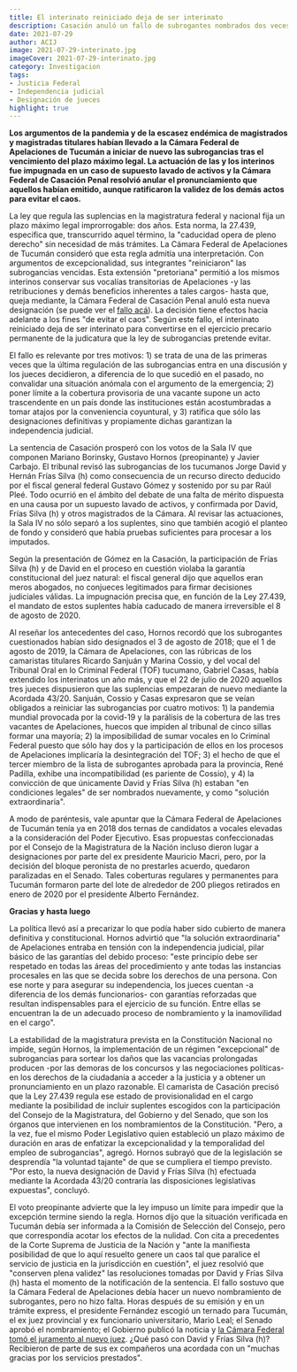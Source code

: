```yaml
---
title: El interinato reiniciado deja de ser interinato
description: Casación anuló un fallo de subrogantes nombrados dos veces.
date: 2021-07-29
author: ACIJ
image: 2021-07-29-interinato.jpg
imageCover: 2021-07-29-interinato.jpg
category: Investigacion
tags:
- Justicia Federal
- Independencia judicial
- Designación de jueces
highlight: true
---
```


**Los argumentos de la pandemia y de la escasez endémica de magistrados y magistradas titulares habían llevado a la Cámara Federal de Apelaciones de Tucumán a iniciar de nuevo las subrogancias tras el vencimiento del plazo máximo legal. La actuación de las y los interinos fue impugnada en un caso de supuesto lavado de activos y la Cámara Federal de Casación Penal resolvió anular el pronunciamiento que aquellos habían emitido, aunque ratificaron la validez de los demás actos para evitar el caos.**

La ley que regula las suplencias en la magistratura federal y nacional fija un plazo máximo legal improrrogable: dos años. Esta norma, la 27.439, especifica que, transcurrido aquel término, la &quot;caducidad opera de pleno derecho&quot; sin necesidad de más trámites. La Cámara Federal de Apelaciones de Tucumán consideró que esta regla admitía una interpretación. Con argumentos de excepcionalidad, sus integrantes &quot;reiniciaron&quot; las subrogancias vencidas. Esta extensión &quot;pretoriana&quot; permitió a los mismos interinos conservar sus vocalías transitorias de Apelaciones -y las retribuciones y demás beneficios inherentes a tales cargos- hasta que, queja mediante, la Cámara Federal de Casación Penal anuló esta nueva designación (se puede ver el [fallo acá](https://drive.google.com/file/d/1D4BT4xC7-ttgCtBUY7RNDV-B4e62WhKg/view?usp=sharing)). La decisión tiene efectos hacia adelante a los fines &quot;de evitar el caos&quot;. Según este fallo, el interinato reiniciado deja de ser interinato para convertirse en el ejercicio precario permanente de la judicatura que la ley de subrogancias pretende evitar.

El fallo es relevante por tres motivos: 1) se trata de una de las primeras veces que la última regulación de las subrogancias entra en una discusión y los jueces decidieron, a diferencia de lo que sucedió en el pasado, no convalidar una situación anómala con el argumento de la emergencia; 2) poner límite a la cobertura provisoria de una vacante supone un acto trascendente en un país donde las instituciones están acostumbradas a tomar atajos por la conveniencia coyuntural, y 3) ratifica que sólo las designaciones definitivas y propiamente dichas garantizan la independencia judicial.

La sentencia de Casación prosperó con los votos de la Sala IV que componen Mariano Borinsky, Gustavo Hornos (preopinante) y Javier Carbajo. El tribunal revisó las subrogancias de los tucumanos Jorge David y Hernán Frías Silva (h) como consecuencia de un recurso directo deducido por el fiscal general federal Gustavo Gómez y sostenido por su par Raúl Pleé. Todo ocurrió en el ámbito del debate de una falta de mérito dispuesta en una causa por un supuesto lavado de activos, y confirmada por David, Frías Silva (h) y otros magistrados de la Cámara. Al revisar las actuaciones, la Sala IV no sólo separó a los suplentes, sino que también acogió el planteo de fondo y consideró que había pruebas suficientes para procesar a los imputados.

Según la presentación de Gómez en la Casación, la participación de Frías Silva (h) y de David en el proceso en cuestión violaba la garantía constitucional del juez natural: el fiscal general dijo que aquellos eran meros abogados, no conjueces legitimados para firmar decisiones judiciales válidas. La impugnación precisa que, en función de la Ley 27.439, el mandato de estos suplentes había caducado de manera irreversible el 8 de agosto de 2020.

Al reseñar los antecedentes del caso, Hornos recordó que los subrogantes cuestionados habían sido designados el 3 de agosto de 2018; que el 1 de agosto de 2019, la Cámara de Apelaciones, con las rúbricas de los camaristas titulares Ricardo Sanjuán y Marina Cossio, y del vocal del Tribunal Oral en lo Criminal Federal (TOF) tucumano, Gabriel Casas, había extendido los interinatos un año más, y que el 22 de julio de 2020 aquellos tres jueces dispusieron que las suplencias empezaran de nuevo mediante la Acordada 43/20. Sanjuán, Cossio y Casas expresaron que se veían obligados a reiniciar las subrogancias por cuatro motivos: 1) la pandemia mundial provocada por la covid-19 y la parálisis de la cobertura de las tres vacantes de Apelaciones, huecos que impiden al tribunal de cinco sillas formar una mayoría; 2) la imposibilidad de sumar vocales en lo Criminal Federal puesto que sólo hay dos y la participación de ellos en los procesos de Apelaciones implicaría la desintegración del TOF; 3) el hecho de que el tercer miembro de la lista de subrogantes aprobada para la provincia, René Padilla, exhibe una incompatibilidad (es pariente de Cossio), y 4) la convicción de que únicamente David y Frías Silva (h) estaban &quot;en condiciones legales&quot; de ser nombrados nuevamente, y como &quot;solución extraordinaria&quot;.

A modo de paréntesis, vale apuntar que la Cámara Federal de Apelaciones de Tucumán tenía ya en 2018 dos ternas de candidatos a vocales elevadas a la consideración del Poder Ejecutivo. Esas propuestas confeccionadas por el Consejo de la Magistratura de la Nación incluso dieron lugar a designaciones por parte del ex presidente Mauricio Macri, pero, por la decisión del bloque peronista de no prestarles acuerdo, quedaron paralizadas en el Senado. Tales coberturas regulares y permanentes para Tucumán formaron parte del lote de alrededor de 200 pliegos retirados en enero de 2020 por el presidente Alberto Fernández.

**Gracias y hasta luego**

La política llevó así a precarizar lo que podía haber sido cubierto de manera definitiva y constitucional. Hornos advirtió que &quot;la solución extraordinaria&quot; de Apelaciones entraba en tensión con la independencia judicial, pilar básico de las garantías del debido proceso: &quot;este principio debe ser respetado en todas las áreas del procedimiento y ante todas las instancias procesales en las que se decida sobre los derechos de una persona. Con ese norte y para asegurar su independencia, los jueces cuentan -a diferencia de los demás funcionarios- con garantías reforzadas que resultan indispensables para el ejercicio de su función. Entre ellas se encuentran la de un adecuado proceso de nombramiento y la inamovilidad en el cargo&quot;.

La estabilidad de la magistratura prevista en la Constitución Nacional no impide, según Hornos, la implementación de un régimen &quot;excepcional&quot; de subrogancias para sortear los daños que las vacancias prolongadas producen -por las demoras de los concursos y las negociaciones políticas- en los derechos de la ciudadanía a acceder a la justicia y a obtener un pronunciamiento en un plazo razonable. El camarista de Casación precisó que la Ley 27.439 regula ese estado de provisionalidad en el cargo mediante la posibilidad de incluir suplentes escogidos con la participación del Consejo de la Magistratura, del Gobierno y del Senado, que son los órganos que intervienen en los nombramientos de la Constitución. &quot;Pero, a la vez, fue el mismo Poder Legislativo quien estableció un plazo máximo de duración en aras de enfatizar la excepcionalidad y la temporalidad del empleo de subrogancias&quot;, agregó. Hornos subrayó que de la legislación se desprendía &quot;la voluntad tajante&quot; de que se cumpliera el tiempo previsto. &quot;Por esto, la nueva designación de David y Frías Silva (h) efectuada mediante la Acordada 43/20 contraría las disposiciones legislativas expuestas&quot;, concluyó.

El voto preopinante advierte que la ley impuso un límite para impedir que la excepción termine siendo la regla. Hornos dijo que la situación verificada en Tucumán debía ser informada a la Comisión de Selección del Consejo, pero que correspondía acotar los efectos de la nulidad. Con cita a precedentes de la Corte Suprema de Justicia de la Nación y &quot;ante la manifiesta posibilidad de que lo aquí resuelto genere un caos tal que paralice el servicio de justicia en la jurisdicción en cuestión&quot;, el juez resolvió que &quot;conserven plena validez&quot; las resoluciones tomadas por David y Frías Silva (h) hasta el momento de la notificación de la sentencia. El fallo sostuvo que la Cámara Federal de Apelaciones debía hacer un nuevo nombramiento de subrogantes, pero no hizo falta. Horas después de su emisión y en un trámite express, el presidente Fernández escogió un ternado para Tucumán, el ex juez provincial y ex funcionario universitario, Mario Leal; el Senado aprobó el nombramiento; el Gobierno publicó la noticia y [la Cámara Federal tomó el juramento al nuevo juez](https://www.lagaceta.com.ar/nota/880290/politica/camara-federal-suma-al-tercer-vocal.html). ¿Qué pasó con David y Frías Silva (h)? Recibieron de parte de sus ex compañeros una acordada con un &quot;muchas gracias por los servicios prestados&quot;.